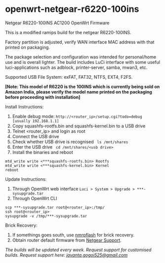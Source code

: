 # openwrt-netgear-r6220-100ins
Netgear R6220-100INS AC1200 OpenWrt Firmware

This is a modified ramips build for the netgear R6220-100INS.

Factory partition is adjusted, verify WAN interface MAC address with that printed on packaging.

The package selection and configuration was intended for personal/home use and is overall lighter. The build includes LuCi interface with some useful luci-applications such as adblock, printer-server, samba, mwan3, etc. 

Supported USB File System: exFAT, FAT32, NTFS, EXT4, F2FS.

**[Note: This model of R6220 is the 100INS which is currently being sold on Amazon India, please verify the model name printed on the packaging before proceeding with installation]**

Install Instructions:
  1. Enable debug mode: ```http://<router_ip>/setup.cgi?todo=debug   [usually 192.168.1.1]```
  2. Copy squashfs-rootfs.bin and squashfs-kernel.bin to a USB drive
  3. Telnet <router_ip> and login as root
  4. Connect the USB drive
  5. Check whether USB drive is recognised ``` ls /mnt/shares```
  6. Enter the USB drive ``` cd /mnt/shares/<usb drive>```
  7. Install the binaries and reboot
  ``` 
  mtd_write write <***squashfs-rootfs.bin> Rootfs
  mtd_write write <***squashfs-kernel.bin> Kernel
  reboot
  ```
  
Update Instructions:
1. Through OpenWrt web interface ```Luci > System > Upgrade > ***-sysupgrade.tar```
2. Through OpenWrt CLI
```
scp ***-sysupgrade.tar root@<router_ip>:/tmp/
ssh root@<router_ip>
sysupgrade -v /tmp/***-sysupgrade.tar
```

Brick Recovery:
1. If somethings goes south, use [nmrpflash](https://github.com/jclehner/nmrpflash) for brick recovery.
2. Obtain router default firmware from [Netgear Support](https://www.netgear.com/support/product/R6220#download).


*The builds will be updated every week. Request support for customised builds.
Request support here: jayanta.gogoi525@gmail.com*
